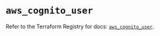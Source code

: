 # `aws_cognito_user`

Refer to the Terraform Registry for docs: [`aws_cognito_user`](https://registry.terraform.io/providers/hashicorp/aws/5.92.0/docs/resources/cognito_user).
